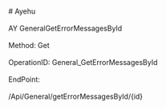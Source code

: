 <br>#     Ayehu</br>
<br>AY GeneralGetErrorMessagesById</br>
<br>Method: Get</br>
<br>OperationID: General_GetErrorMessagesById</br>
<br>EndPoint:</br>
<br>/Api/General/getErrorMessagesById/{id}</br>
